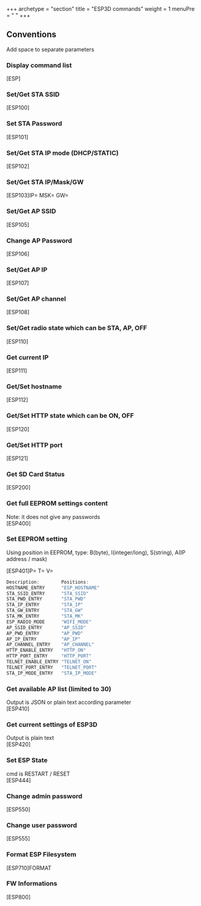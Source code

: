+++
archetype = "section"
title = "ESP3D commands"
weight = 1
menuPre = "<i class='fas fa-terminal'></i> "
+++

## Conventions
Add space to separate parameters

### Display command list   
[ESP]

### Set/Get STA SSID   
[ESP100]<SSID>

### Set STA Password   
[ESP101]<Password>

### Set/Get STA IP mode (DHCP/STATIC)   
[ESP102]<mode>

### Set/Get STA IP/Mask/GW   
[ESP103]IP=<IP> MSK=<IP> GW=<IP> 

### Set/Get AP SSID   
[ESP105]<SSID>

### Change AP Password   
[ESP106]<Password>

### Set/Get AP IP   
[ESP107]<IP>

### Set/Get AP channel    
[ESP108]<channel>

### Set/Get radio state which can be STA, AP, OFF  
[ESP110]<state>

### Get current IP  
[ESP111]

### Get/Set hostname  
[ESP112]<Hostname> 

### Get/Set HTTP state which can be ON, OFF  
[ESP120]<state>

### Get/Set HTTP port   
[ESP121]<port>

### Get SD Card Status   
[ESP200]

### Get full EEPROM settings content     
Note: it does not give any passwords   
[ESP400] 

### Set EEPROM setting   
Using position in EEPROM, type: B(byte), I(integer/long), S(string), A(IP address / mask)  

[ESP401]P=<position> T=<type> V=<value>
```cpp
Description:		Positions:
HOSTNAME_ENTRY 		"ESP_HOSTNAME"
STA_SSID_ENTRY 		"STA_SSID"
STA_PWD_ENTRY 		"STA_PWD"
STA_IP_ENTRY 		"STA_IP"
STA_GW_ENTRY 		"STA_GW"
STA_MK_ENTRY 		"STA_MK"
ESP_RADIO_MODE 		"WIFI_MODE"
AP_SSID_ENTRY 		"AP_SSID"
AP_PWD_ENTRY 		"AP_PWD"
AP_IP_ENTRY 		"AP_IP"
AP_CHANNEL_ENTRY 	"AP_CHANNEL"
HTTP_ENABLE_ENTRY 	"HTTP_ON"
HTTP_PORT_ENTRY 	"HTTP_PORT"
TELNET_ENABLE_ENTRY "TELNET_ON"
TELNET_PORT_ENTRY 	"TELNET_PORT"
STA_IP_MODE_ENTRY   "STA_IP_MODE"
```

### Get available AP list (limited to 30)   
Output is JSON or plain text according parameter   
[ESP410]<plain>

### Get current settings of ESP3D   
Output is plain text   
[ESP420]

### Set ESP State
cmd is RESTART / RESET   
[ESP444]<cmd>

### Change admin password
[ESP550]<password>   

### Change user password  
[ESP555]<password>   

### Format ESP Filesystem  
[ESP710]FORMAT   

### FW Informations  
[ESP800]<plain>   
